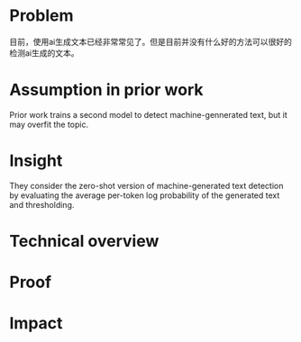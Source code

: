 
# Problem

目前，使用ai生成文本已经非常常见了。但是目前并没有什么好的方法可以很好的检测ai生成的文本。
# Assumption in prior work

Prior work trains a second model to detect machine-gennerated text, but it may overfit the topic.

# Insight

They consider the zero-shot version of machine-generated text detection by evaluating the average per-token log probability of the generated text and thresholding.


# Technical overview

# Proof

# Impact

